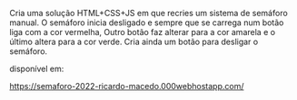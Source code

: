 Cria uma solução HTML+CSS+JS em que recries um sistema de semáforo manual.
O semáforo inicia desligado e sempre que se carrega num botão liga com a cor vermelha,
Outro botão faz alterar para a cor amarela e o último altera para a cor verde.
Cria ainda um botão para desligar o semáforo.

disponível em:

https://semaforo-2022-ricardo-macedo.000webhostapp.com/
